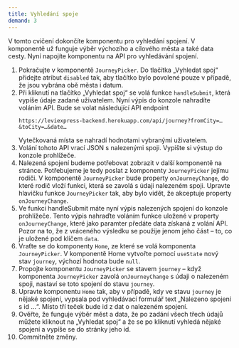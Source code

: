```yaml
---
title: Vyhledání spoje
demand: 3
---
```


V tomto cvičení dokončíte komponentu pro vyhledání spojení. V komponentě už funguje výběr výchozího a cílového města a také data cesty. Nyní napojíte komponentu
na API pro vyhledávání spojení.

1. Pokračujte v komponentě `JourneyPicker`. Do tlačítka „Vyhledat spoj“ přidejte atribut `disabled` tak, aby tlačítko bylo povolené pouze v případě, že jsou
   vybrána obě města i datum.
1. Při kliknutí na tlačítko „Vyhledat spoj“ se volá funkce `handleSubmit`, která vypíše údaje zadané uživatelem. Nyní výpis do konzole nahradíte voláním API.
   Bude se volat následující API endpoint
   ```
   https://leviexpress-backend.herokuapp.com/api/journey?fromCity=…&toCity=…&date…
   ```
   Vytečkovaná místa se nahradí hodnotami vybranými uživatelem.
1. Volání tohoto API vrací JSON s nalezenými spoji. Vypište si výstup do konzole prohlížeče.
1. Nalezená spojení budeme potřebovat zobrazit v další komponentě na stránce. Potřebujeme je tedy poslat z komponenty `JourneyPicker` jejímu rodiči. V
   komponentě `JourneyPicker` bude property `onJourneyChange`, do které rodič vloží funkci, která se zavolá s údaji nalezeném spoji. Upravte hlavičku
   funkce `JourneyPicker` tak, aby bylo vidět, že akceptuje property `onJourneyChange`.
1. Ve funkci handleSubmit máte nyní výpis nalezených spojení do konzole prohlížeče. Tento výpis nahraďte voláním funkce uložené v property `onJourneyChange`,
   které jako paramter předáte data získaná z volání API. Pozor na to, že z vráceného výsledku se použije jenom jeho část – to, co je uložené pod klíčem `data`.
1. Vraťte se do komponenty `Home`, ze které se volá komponenta `JourneyPicker`. V komponentě Home vytvořte pomocí `useState` nový stav `journey`, výchozí
   hodnota bude `null`.
1. Propojte komponentu `JourneyPicker` se stavem `journey` – když komponenta `JourneyPicker` zavolá `onJourneyChange` s údaji o nalezeném spoji, nastaví se toto
   spojení do stavu `journey`.
1. Upravte komponentu `Home` tak, aby v případě, kdy ve stavu `journey` je nějaké spojení, vypsala pod vyhledávací formulář text „Nalezeno spojení s id …“.
   Místo tří teček bude id z dat o nalezeném spojení.
1. Ověřte, že funguje výběr měst a data, že po zadání všech třech údajů můžete kliknout na „Vyhledat spoj“ a že se po kliknutí vyhledá nějaké spojení a vypíše
   se do stránky jeho id.
1. Commitněte změny.
